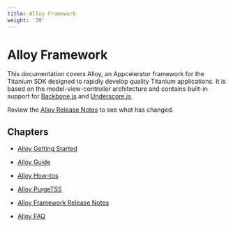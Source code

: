 ```yaml
---
title: Alloy Framework
weight: '30'
---
```


# Alloy Framework

This documentation covers Alloy, an Appcelerator framework for the Titanium SDK designed to rapidly develop quality Titanium applications. It is based on the model-view-controller architecture and contains built-in support for [Backbone.js](http://docs.appcelerator.com/backbone/0.9.2/) and [Underscore.js](http://underscorejs.org/).

Review the [Alloy Release Notes](https://github.com/tidev/alloy/blob/master/CHANGELOG.md) to see what has changed.

## Chapters

* [Alloy Getting Started](/guide/Alloy_Framework/Alloy_Getting_Started/)

* [Alloy Guide](/guide/Alloy_Framework/Alloy_Guide/)

* [Alloy How-tos](/guide/Alloy_Framework/Alloy_How-tos/)

* [Alloy PurgeTSS](/guide/Alloy_Framework/Alloy_PurgeTSS/)

* [Alloy Framework Release Notes](/guide/Alloy_Framework/Alloy_Framework_Release_Notes/)

* [Alloy FAQ](/guide/Alloy_Framework/Alloy_FAQ/)
